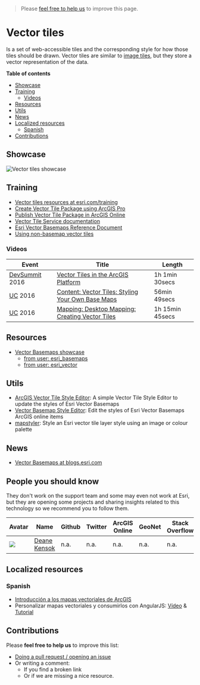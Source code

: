 > Please [feel free to help us](#contributions) to improve this page.

# Vector tiles
Is a set of web-accessible tiles and the corresponding style for how those tiles should be drawn. Vector tiles are similar to [image tiles](../image-tiles/README.md), but they store a vector representation of the data.

<!-- START doctoc generated TOC please keep comment here to allow auto update -->
<!-- DON'T EDIT THIS SECTION, INSTEAD RE-RUN doctoc TO UPDATE -->
**Table of contents**

- [Showcase](#showcase)
- [Training](#training)
  - [Videos](#videos)
- [Resources](#resources)
- [Utils](#utils)
- [News](#news)
- [Localized resources](#localized-resources)
  - [Spanish](#spanish)
- [Contributions](#contributions)

<!-- END doctoc generated TOC please keep comment here to allow auto update -->

## Showcase
![Vector tiles showcase](https://github.com/esri-es/arcgis-vector-tiles/raw/master/images/Vector%20Tile%20Showcase.gif?raw=true)

## Training
* [Vector tiles resources at esri.com/training](https://www.esri.com/training/Bookmark/rkecrk9Yl)
* [Create Vector Tile Package using ArcGIS Pro](http://pro.arcgis.com/en/pro-app/tool-reference/data-management/create-vector-tile-package.htm)
* [Publish Vector Tile Package in ArcGIS Online](http://doc.arcgis.com/en/arcgis-online/share-maps/publish-tiles.htm#ESRI_SECTION1_D7F82432E5DD479DA47B4C9DD657610E)
* [Vector Tile Service documentation](http://server.arcgis.com/en/server/latest/publish-services/windows/vector-tile-services.htm)
* [Esri Vector Basemaps Reference Document](https://www.arcgis.com/home/item.html?id=f0b44a7e86b84109920e23e1e09d38a8)
* [Using non-basemap vector tiles](http://odoe.net/blog/using-non-basemap-vector-tiles/)

### Videos

|Event|Title|Length|
|---|---|---|
|[DevSummit](http://www.esri.com/events/devsummit) 2016|[Vector Tiles in the ArcGIS Platform](http://www.esri.com/videos/watch?videoid=5015&channelid=LegacyVideo&isLegacy=true&title=vector-tiles-in-the-arcgis-platform)|1h 1min 30secs
|[UC](http://www.esri.com/events/user-conference) 2016|[Content: Vector Tiles: Styling Your Own Base Maps](http://www.esri.com/videos/watch?videoid=rYo2YUIM6Yk&title=content:-vector-tiles:-styling-your-own-base-maps)|56min 49secs
|[UC](http://www.esri.com/events/user-conference) 2016|[Mapping: Desktop Mapping: Creating Vector Tiles](http://www.esri.com/videos/watch?videoid=L2ds2rb-d5c&title=mapping:-desktop-mapping:-creating-vector-tiles)| 1h 15min 45secs

## Resources
* [Vector Basemaps showcase](https://github.com/esri-es/arcgis-vector-tiles)
  * [from user: esri_basemaps ](http://www.arcgis.com/home/search.html?q=owner%3Aesri_basemaps&focus=layers-weblayers&restrict=false)
  * [from user: esri_vector](http://www.arcgis.com/home/search.html?q=owner%3Aesri_vector&focus=layers-weblayers&restrict=false)

## Utils
* [ArcGIS Vector Tile Style Editor](https://github.com/Esri/arcgis-vectortile-style-editor): A simple Vector Tile Style Editor to update the styles of Esri Vector Basemaps
* [Vector Basemap Style Editor](https://github.com/jgrayson-apl/VectorBasemapStyleEditor): Edit the styles of Esri Vector Basemaps ArcGIS online items
* [mapstyler](https://esri-es.github.io/awesome-arcgis/arcgis/content/service-types/map-service/tile-map-service/vector-tiles/): Style an Esri vector tile layer style using an image or colour palette

## News
* [Vector Basemaps at blogs.esri.com](https://blogs.esri.com/esri/arcgis/tag/vector-basemap/)

## People you should know
They don't work on the support team and some may even not work at Esri,
but they are opening some projects and sharing insights related to this
technology so we recommend you to follow them.

|Avatar|Name|Github|Twitter|ArcGIS Online|GeoNet|Stack Overflow|
|---|---|---|---|---|---|---|
|<img src="https://media-exp1.licdn.com/mpr/mpr/shrinknp_400_400/AAEAAQAAAAAAAAzSAAAAJDE3YjdjNTM2LTczMGYtNDczYy05M2I5LWM4NTNjYTA3ZjBiOQ.jpg" id="Deane Kensok">|[Deane Kensok](https://www.linkedin.com/in/deane-kensok-6596904/)|n.a.|n.a.|n.a.|n.a.|n.a.|


## Localized resources

### Spanish
* [Introducción a los mapas vectoriales de ArcGIS](http://www.geodevelopers.org/academy/)
* Personalizar mapas vectoriales y consumirlos con AngularJS: [Vídeo](http://www.geodevelopers.org/academy/) & [Tutorial](https://docs.google.com/document/d/1VJ2gU8HZ7rkBXg_mtPYJl34rtGqLVKbbIc9HZ-fKByg/edit?usp=sharing)

## Contributions
Please **feel free to help us** to improve this list:

* [Doing a pull request / opening an issue](https://github.com/hhkaos/awesome-arcgis#contributions)
* Or writing a comment:
  * If you find a broken link
  * Or if we are missing a nice resource.

